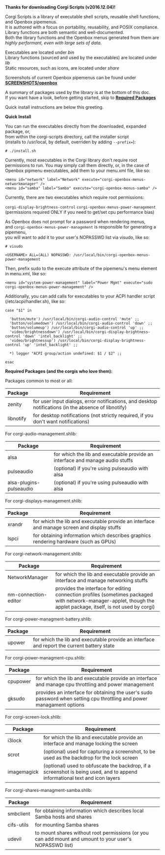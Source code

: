 **Thanks for downloading Corgi Scripts (v2016.12.04)!**

Corgi Scripts is a library of executable shell scripts, reusable shell functions, and Openbox pipemenus.  
It is authored with a focus on portability, reusability, and POSIX compliance.  
Library functions are both semantic and well-documented.  
Both the library functions and the Openbox menus generated from them are *highly performant, even with large sets of data*.

Executables are located under *bin*  
Library functions (sourced and used by the executables) are located under *lib*  
Static resources, such as icons, are located under *share*  

Screenshots of current Openbox pipemenus can be found under **[SCREENSHOTS/openbox](SCREENSHOTS/openbox)**

A summary of packages used by the library is at the bottom of this doc.  
If you want have a look, before getting started, skip to **[Required Packages](#required-packages)**

Quick install instructions are below this greeting.


**Quick Install**  

You can run the executables directly from the downloaded, expanded package, or,  
from within the corgi-scripts directory, call the installer script  
(installs to /usr/local, by default, overriden by adding `--prefix=`):

```
# ./install.sh
```

Currently, most executables in the Corgi library don't require root permissions to run.
You may simply call them directly, or, in the case of Openbox pipmenu executables, add them to your menu.xml file, like so:

```
<menu id="network" label="Network" execute="corgi-openbox-menus-networkmanager" />
<menu id="samba" label="Samba" execute="corgi-openbox-menus-samba" />
```

Currently, there are two executables which require root permissions:

`corgi-display-brightness-control`
`corgi-openbox-menus-power-management` (permissions required ONLY if you need to get/set cpu performance bias)

As Openbox does not prompt for a password when rendering menus,  
and `corgi-openbox-menus-power-management` is responsible for generating a pipemenu,  
you will want to add it to your user's NOPASSWD list via visudo, like so:

```
# visudo

<USERNAME> ALL=(ALL) NOPASSWD: /usr/local/bin/corgi-openbox-menus-power-management
```

Then, prefix sudo to the execute attribute of the pipemenu's menu element in menu.xml, like so:

```
<menu id="system-power-management" label="Power Mgmt" execute="sudo corgi-openbox-menus-power-management" />
```

Additionally, you can add calls for executables to your ACPI handler script (/etc/acpi/handler.sh), like so:

```
case "$1" in

  'button/mute') /usr/local/bin/corgi-audio-control 'mute' ;;
  'button/volumedown') /usr/local/bin/corgi-audio-control 'down' ;;
  'button/volumeup') /usr/local/bin/corgi-audio-control 'up' ;;
  'video/brightnessdown') /usr/local/bin/corgi-display-brightness-control 'down' 'intel_backlight' ;;
  'video/brightnessup') /usr/local/bin/corgi-display-brightness-control 'up' 'intel_backlight' ;;

  *) logger "ACPI group/action undefined: $1 / $2" ;;

esac
```

<a name="required-packages"></a>
**Required Packages (and the corgis who love them):**

Packages common to most or all:


| Package   | Requirement                                                                                            |
|-----------|--------------------------------------------------------------------------------------------------------|
| zenity    | for user input dialogs, error notifications, and desktop notifications (in the absence of libnotify)   |
| libnotify | for desktop notifications (not strictly required, if you don't want notifications)                     |            


For corgi-audio-management.shlib:

| Package    | Requirement                                                                                           |
|------------|-------------------------------------------------------------------------------------------------------|
| alsa       | for which the lib and executable provide an interface and manage audio stuffs                         |
| pulseaudio | (optional) if you're using pulseaudio with alsa                                                       |
| alsa-plugins-pulseaudio | (optional) if you're using pulseaudio with alsa                                          | 


For corgi-displays-management.shlib:

| Package    | Requirement                                                                                           |
|------------|-------------------------------------------------------------------------------------------------------|
| xrandr     | for which the lib and executable provide an interface and manage screen and display stuffs            |
| lspci      | for obtaining information which describes graphics rendering hardware (such as GPUs)                  |  


For corgi-network-management.shlib:

| Package    | Requirement                                                                                           |
|------------|-------------------------------------------------------------------------------------------------------|
| NetworkManager         | for which the lib and executable provide an interface and manage networking stuffs        |
| nm-connection-editor   | provides the interface for editing connection profiles (sometimes packaged with network-manager-applet, though the applet package, itself, is not used by corgi) |


For corgi-power-managment-battery.shlib:

| Package    | Requirement                                                                                           |
|------------|-------------------------------------------------------------------------------------------------------|
| upower     | for which the lib and executable provide an interface and report the current battery state            |


For corgi-power-managment-cpu.shlib:

| Package    | Requirement                                                                                           |
|------------|-------------------------------------------------------------------------------------------------------|
| cpupower   | for which the lib and executable provide an interface and manage cpu throttling and power management  |
| gksudo     | provides an interface for obtaining the user's sudo password when setting cpu throttling and power managament options |


For corgi-screen-lock.shlib:

| Package    | Requirement                                                                                           |
|------------|-------------------------------------------------------------------------------------------------------|
| i3lock     | for which the lib and executable provide an interface and manage locking the screen                   |
| scrot      | (optional) used for capturing a screenshot, to be used as the backdrop for the lock screen            |
| imagemagick | (optional) used to obfuscate the backdrop, if a screenshot is being used, and to append informational text and icon layers |


For corgi-shares-managment-samba.shlib:

| Package    | Requirement                                                                                           |
|------------|-------------------------------------------------------------------------------------------------------|
| smbclient  | for obtaining information which describes local Samba hosts and shares                                |
| cifs-utils | for mounting Samba shares                                                                             |
| udevil     | to mount shares without root permissions (or you can add mount and umount to your user's NOPASSWD list) |
